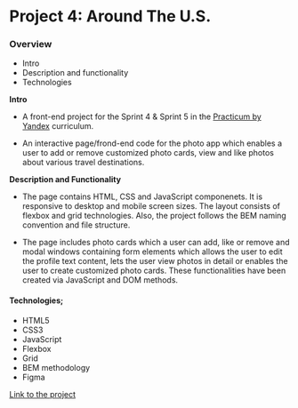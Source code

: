 # Project 4: Around The U.S.

### Overview

* Intro
* Description and functionality
* Technologies

**Intro**

* A front-end project for the Sprint 4 & Sprint 5 in the [Practicum by Yandex](https://practicum.yandex.com/) curriculum.

* An interactive page/frond-end code for the photo app which enables a user to add or remove customized photo cards, view and like photos about various travel destinations.

**Description and Functionality**

* The page contains HTML, CSS and JavaScript componenets. It is responsive to desktop and mobile screen sizes. The layout consists of flexbox and grid technologies. Also, the project follows the BEM naming convention and file structure.

* The page includes photo cards which a user can add, like or remove and modal windows containing form elements which allows the user to edit the profile text content, lets the user view photos in detail or enables the user to create customized photo cards. These functionalities have been created via JavaScript and DOM methods.

#### Technologies;

* HTML5        
* CSS3
* JavaScript
* Flexbox
* Grid
* BEM methodology
* Figma

[Link to the project](https://gozdehisarckllar.github.io/web_project_4/)
